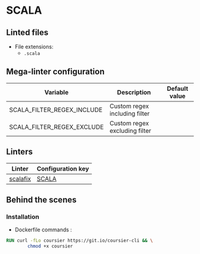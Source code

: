<!-- markdownlint-disable MD003 MD020 MD033 MD041 -->
<!-- Generated by .automation/build.py, please do not update manually -->
<!-- Instead, update descriptor file at https://github.com/nvuillam/mega-linter/tree/master/megalinter/descriptors/scala.yml -->
# SCALA

## Linted files

- File extensions:
  - `.scala`

## Mega-linter configuration

| Variable | Description | Default value |
| ----------------- | -------------- | -------------- |
| SCALA_FILTER_REGEX_INCLUDE | Custom regex including filter |  |
| SCALA_FILTER_REGEX_EXCLUDE | Custom regex excluding filter |  |

## Linters

| Linter | Configuration key |
| ------ | ----------------- |
| [scalafix](scala_scalafix.md) | [SCALA](scala_scalafix.md) |

## Behind the scenes

### Installation

- Dockerfile commands :
```dockerfile
RUN curl -fLo coursier https://git.io/coursier-cli && \
        chmod +x coursier

```

